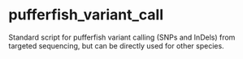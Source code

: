 # pufferfish_variant_call
Standard script for pufferfish variant calling (SNPs and InDels) from targeted sequencing, but can be directly used for other species. 
